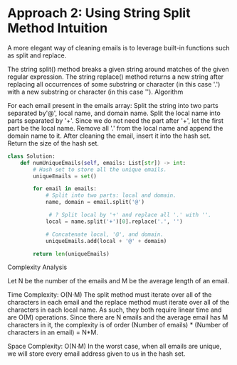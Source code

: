 # Approach 2: Using String Split Method Intuition

A more elegant way of cleaning emails is to leverage built-in functions such as split and replace.

The string split() method breaks a given string around matches of the given regular expression.
The string replace() method returns a new string after replacing all occurrences of some substring or character (in this case '.') with a new substring or character (in this case '').
Algorithm

For each email present in the emails array:
Split the string into two parts separated by'@', local name, and domain name.
Split the local name into parts separated by '+'. Since we do not need the part after '+', let the first part be the local name.
Remove all '.' from the local name and append the domain name to it.
After cleaning the email, insert it into the hash set.
Return the size of the hash set.



```python
class Solution:
    def numUniqueEmails(self, emails: List[str]) -> int:
        # Hash set to store all the unique emails.
        uniqueEmails = set()

        for email in emails:
            # Split into two parts: local and domain.
            name, domain = email.split('@')

             # ? Split local by '+' and replace all '.' with ''.
            local = name.split('+')[0].replace('.', '')

            # Concatenate local, '@', and domain.
            uniqueEmails.add(local + '@' + domain)

        return len(uniqueEmails)
```

Complexity Analysis

Let N be the number of the emails and M be the average length of an email.

Time Complexity: O(N⋅M)
The split method must iterate over all of the characters in each email and the replace method must iterate over all of the characters in each local name. As such, they both require linear time and are O(M) operations. Since there are N emails and the average email has M characters in it, the complexity is of order (Number of emails) * (Number of characters in an email) = N*M.

Space Complexity: O(N⋅M)
In the worst case, when all emails are unique, we will store every email address given to us in the hash set.